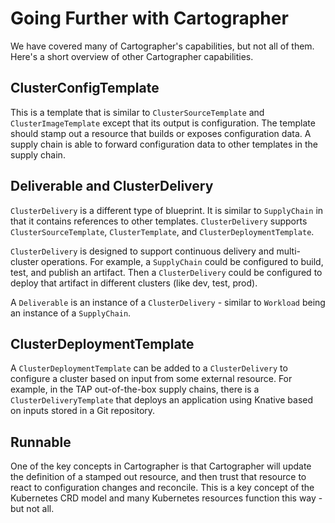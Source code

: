 # Going Further with Cartographer

We have covered many of Cartographer's capabilities, but not all of them. Here's a short overview of other Cartographer
capabilities.

## ClusterConfigTemplate

This is a template that is similar to `ClusterSourceTemplate` and `ClusterImageTemplate` except that its output
is configuration. The template should stamp out a resource that builds or exposes configuration data. A supply
chain is able to forward configuration data to other templates in the supply chain.

## Deliverable and ClusterDelivery

`ClusterDelivery` is a different type of blueprint. It is similar to `SupplyChain` in that it contains references to
other templates. `ClusterDelivery` supports `ClusterSourceTemplate`, `ClusterTemplate`, and `ClusterDeploymentTemplate`.

`ClusterDelivery` is designed to support continuous delivery and multi-cluster operations. For example, a `SupplyChain`
could be configured to build, test, and publish an artifact. Then a `ClusterDelivery` could be configured to deploy
that artifact in different clusters (like dev, test, prod).

A `Deliverable` is an instance of a `ClusterDelivery` - similar to `Workload` being an instance of a `SupplyChain`.

## ClusterDeploymentTemplate

A `ClusterDeploymentTemplate` can be added to a `ClusterDelivery` to configure a cluster based on input from
some external resource. For example, in the TAP out-of-the-box supply chains, there is a `ClusterDeliveryTemplate`
that deploys an application using Knative based on inputs stored in a Git repository.

## Runnable

One of the key concepts in Cartographer is that Cartographer will update the definition of a stamped out resource,
and then trust that resource to react to configuration changes and reconcile. This is a key concept of the Kubernetes
CRD model and many Kubernetes resources function this way - but not all.

